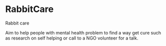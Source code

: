 # RabbitCare

Rabbit care

Aim to help people with mental health problem to find a way get cure such as research on self helping or call to a NGO volunteer for a talk. 
